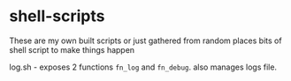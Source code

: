 # shell-scripts
These are my own built scripts or just gathered from random places bits of shell script to make things happen


log.sh - exposes 2 functions `fn_log` and `fn_debug`. also manages logs file.
